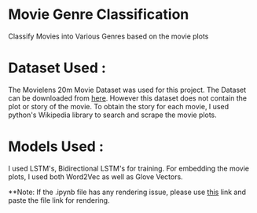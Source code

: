 # Movie Genre Classification
Classify Movies into Various Genres based on the movie plots

# Dataset Used : 
  The Movielens 20m Movie Dataset was used for this project. The Dataset can be downloaded from [here](http://files.grouplens.org/datasets/movielens/ml-20m.zip).
  However this dataset does not contain the plot or story of the movie. To obtain the story for each movie, I used python's Wikipedia library to search and scrape the movie plots.
  
 # Models Used : 
 I used LSTM's, Bidirectional LSTM's for training. For embedding the movie plots, I used both Word2Vec as well as Glove Vectors.
 
 **Note: If the .ipynb file has any rendering issue, please use [this](https://nbviewer.jupyter.org) link and paste the file link for rendering.
